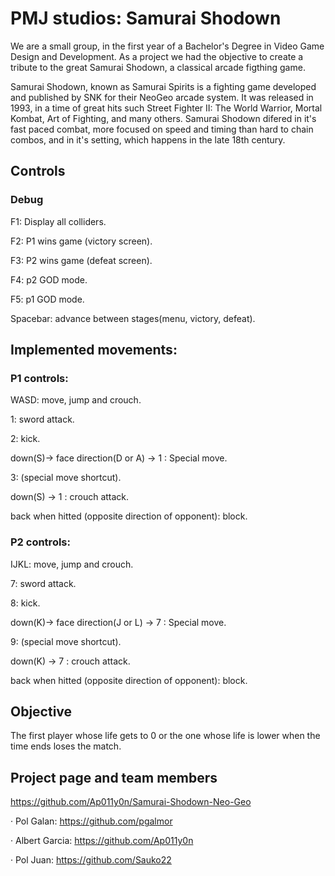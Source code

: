 ﻿# PMJ studios: Samurai Shodown

We are a small group, in the first year of a Bachelor's Degree in Video Game Design and Development. As a project we had the objective to create a tribute to the great Samurai Shodown, a classical arcade figthing game.

Samurai Shodown, known as Samurai Spirits is a fighting game developed and published by SNK for their NeoGeo arcade system. It was released in 1993, in a time of great hits such Street Fighter II: The World Warrior, Mortal Kombat, Art of Fighting, and many others. Samurai Shodown difered in it's fast paced combat, more focused on speed and timing than hard to chain combos, and in it's setting, which happens in the late 18th century. 

## Controls
### Debug
F1: Display all colliders.

F2: P1 wins game (victory screen).

F3: P2 wins game (defeat screen).

F4: p2 GOD mode.

F5: p1 GOD mode.

Spacebar: advance between stages(menu, victory, defeat).

## Implemented movements: 
### P1 controls:

WASD: move, jump and crouch.

1: sword attack.

2: kick.

down(S)-> face direction(D or A) -> 1 : Special move.

3: (special move shortcut).

down(S) -> 1 : crouch attack.

back when hitted (opposite direction of opponent): block.

### P2 controls:

IJKL: move, jump and crouch.

7: sword attack.

8: kick.

down(K)-> face direction(J or L) -> 7 : Special move.

9: (special move shortcut).

down(K) -> 7 : crouch attack.

back when hitted (opposite direction of opponent): block.

## Objective

The first player whose life gets to 0 or the one whose life is lower when the time ends loses the match.

## Project page and team members
https://github.com/Ap011y0n/Samurai-Shodown-Neo-Geo

· Pol Galan: https://github.com/pgalmor

· Albert Garcia: https://github.com/Ap011y0n

· Pol Juan: https://github.com/Sauko22


